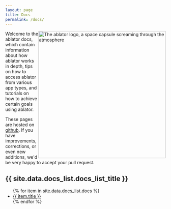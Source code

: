 ```yaml
---
layout: page
title: Docs
permalink: /docs/
---
```


<img class="img-fluid" src="../img/ablator_logo.png" width="400px" style="float: right;" class="ml-4"
         alt="The ablator logo, a space capsule screaming through the atmosphere"/>

Welcome to the ablator docs, which contain information about how ablator works in depth, tips on how
to access ablator from various app types, and tutorials on how to achieve certain goals using
ablator.

These pages are hosted on [github](https://github.com/ablator/website/). If you have improvements,
corrections, or even new additions, we'd be very happy to accept your pull request.

<h2>{{ site.data.docs_list.docs_list_title }}</h2>
<ul>
   {% for item in site.data.docs_list.docs %}
      <li><a href="{{ item.url }}" alt="{{ item.title }}">{{ item.title }}</a></li>
   {% endfor %}
</ul>
